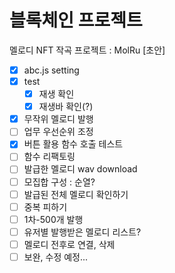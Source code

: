 # 블록체인 프로젝트

멜로디 NFT 작곡 프로젝트 : MolRu
[초안]
- [x] abc.js setting
- [x] test
    - [x] 재생 확인
    - [x] 재생바 확인(?)
- [x] 무작위 멜로디 발행
- [ ] 업무 우선순위 조정
- [x] 버튼 활용 함수 호출 테스트
- [ ] 함수 리팩토링
- [ ] 발급한 멜로디 wav download
- [ ] 모집합 구성 : 순열?
- [ ] 발급된 전체 멜로디 확인하기 
- [ ] 중복 피하기
- [ ] 1차-500개 발행 
- [ ] 유저별 발행받은 멜로디 리스트?
- [ ] 멜로디 전후로 연결, 삭제
- [ ] 보완, 수정 예정...
